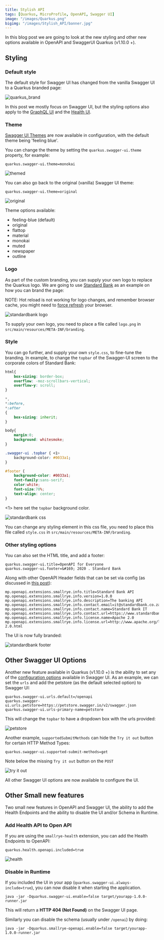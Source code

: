 ```yaml
---
title: Stylish API
tags: [Quarkus, MicroProfile, OpenAPI, Swagger UI]
image: "/images/Quarkus.png"
bigimg: "/images/Stylish_API/banner.jpg"
---
```


In this blog post we are going to look at the new styling and other new options available in OpenAPI and SwaggerUI Quarkus (v1.10.0 +).

## Styling

### Default style

The default style for Swagger UI has changed from the vanilla Swagger UI to a Quarkus branded page:

![quarkus_brand](/images/Stylish_API/quarkus_brand.png)

In this post we mostly focus on Swagger UI, but the styling options also apply to the [GraphQL UI](https://quarkus.io/guides/microprofile-graphql#graphiql-ui) and the [Health UI](https://quarkus.io/guides/microprofile-health#health-ui).

### Theme

[Swagger UI Themes](https://ostranme.github.io/swagger-ui-themes/) are now available in configuration, with the default theme being 'feeling blue'.

You can change the theme by setting the `quarkus.swagger-ui.theme` property, for example:

```properties
quarkus.swagger-ui.theme=monokai
```

![themed](/images/Stylish_API/themed.png)

You can also go back to the original (vanilla) Swagger UI theme:

```properties
quarkus.swagger-ui.theme=original
```

![original](/images/Stylish_API/original.png)

Theme options available:

* feeling-blue (default)
* original
* flattop
* material
* monokai
* muted
* newspaper
* outline

### Logo

As part of the custom branding, you can supply your own logo to replace the Quarkus logo. We are going to use [Standard Bank](https://www.standardbank.co.za/) as an example on how you can brand the page:


NOTE: Hot reload is not working for logo changes, and remember browser cache, you might need to [force refresh](https://refreshyourcache.com/en/cache/) your browser.

![standardbank logo](/images/Stylish_API/standardbank_logo.png)

To supply your own logo, you need to place a file called `logo.png` in `src/main/resources/META-INF/branding`.

### Style

You can go further, and supply your own `style.css`, to fine-tune the branding. In example, to change the `topbar` of the Swagger-UI screen to the corporate colors of Standard Bank:

```css
html{
    box-sizing: border-box;
    overflow: -moz-scrollbars-vertical;
    overflow-y: scroll;
}

*,
*:before,
*:after
{
    box-sizing: inherit;
}

body{
    margin:0;
    background: whitesmoke;
}

.swagger-ui .topbar { <1>
    background-color: #0033a1;
}

#footer {
    background-color: #0033a1;
    font-family:sans-serif;
    color:white;
    font-size:70%;
    text-align: center;
}
```

<1> here set the `topbar` background color.

![standardbank css](/images/Stylish_API/standardbank_css.png)

You can change any styling element in this css file, you need to place this file called `style.css` in `src/main/resources/META-INF/branding`.

### Other styling options

You can also set the HTML title, and add a footer:

```properties
quarkus.swagger-ui.title=OpenAPI for Everyone
quarkus.swagger-ui.footer=&#169; 2020 . Standard Bank
```

Along with other OpenAPI Header fields that can be set via config (as discussed in [this post](/post/openapi_for_everyone/)):

```properties
mp.openapi.extensions.smallrye.info.title=Standard Bank API
mp.openapi.extensions.smallrye.info.version=1.0.0
mp.openapi.extensions.smallrye.info.description=The banking API
mp.openapi.extensions.smallrye.info.contact.email=it@standardbank.co.za
mp.openapi.extensions.smallrye.info.contact.name=Standard Bank IT
mp.openapi.extensions.smallrye.info.contact.url=https://www.standardbank.com
mp.openapi.extensions.smallrye.info.license.name=Apache 2.0
mp.openapi.extensions.smallrye.info.license.url=http://www.apache.org/licenses/LICENSE-2.0.html
```

The UI is now fully branded:

![standardbank footer](/images/Stylish_API/standardbank_footer.png)

## Other Swagger UI Options

Another new feature available in Quarkus (v1.10.0 +) is the ability to set any of the [configuration options](https://swagger.io/docs/open-source-tools/swagger-ui/usage/configuration/) available in Swagger UI. As an example, we can set the `urls` and add the petstore (as the default selected option) to Swagger UI:

```properties
quarkus.swagger-ui.urls.default=/openapi
quarkus.swagger-ui.urls.petstore=https://petstore.swagger.io/v2/swagger.json
quarkus.swagger-ui.urls-primary-name=petstore
```

This will change the `topbar` to have a dropdown box with the urls provided:

![petstore](/images/Stylish_API/petstore.png)

Another example, `supportedSubmitMethods` can hide the `Try it out` button for certain HTTP Method Types:

```properties
quarkus.swagger-ui.supported-submit-methods=get
```

Note below the missing `Try it out` button on the `POST`

![try it out](/images/Stylish_API/tryitout.png)

All other Swagger UI options are now available to configure the UI.

## Other Small new features

Two small new features in OpenAPI and Swagger UI, the ability to add the Health Endpoints and the ability to disable the UI and/or Schema in Runtime.

### Add Health API to Open API

If you are using the `smallrye-health` extension, you can add the Health Endpoints to OpenAPI:

```properties
quarkus.health.openapi.included=true
```

![health](/images/Stylish_API/health.png)

### Disable in Runtime

If you included the UI in your app (`quarkus.swagger-ui.always-include=true`), you can now disable it when starting the application.

```
java -jar -Dquarkus.swagger-ui.enable=false target/yourapp-1.0.0-runner.jar
```

This will return a **HTTP 404 (Not Found)** on the Swagger UI page.

Similarly you can disable the schema (usually under `/openai`) by doing:

```
java -jar -Dquarkus.smallrye-openapi.enable=false target/yourapp-1.0.0-runner.jar
```


